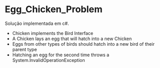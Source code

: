 # Egg_Chicken_Problem

Solução implementada em c#.

- Chicken implements the Bird lnterface
- A Chicken lays an egg that will hatch into a new Chicken
- Eggs from other types of birds should hatch into a new bird of their parent type
- Hatching an egg for the second time throws a System.lnvalidOperationException
